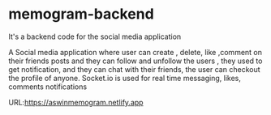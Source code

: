 # memogram-backend
It's a backend code for the social media application

A Social media application where user can create ,
delete, like ,comment on their friends posts and they can
follow and unfollow the users , they used to get
notification, and they can chat with their friends, the
user can checkout the profile of anyone. Socket.io is used
for real time messaging, likes, comments notifications



URL:https://aswinmemogram.netlify.app
